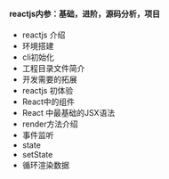 #### reactjs内参：基础，进阶，源码分析，项目

* reactjs 介绍
* 环境搭建
* cli初始化
* 工程目录文件简介
* 开发需要的拓展
* reactjs 初体验
* React中的组件
* React 中最基础的JSX语法
* render方法介绍
* 事件监听
* state
* setState
* 循环渲染数据

